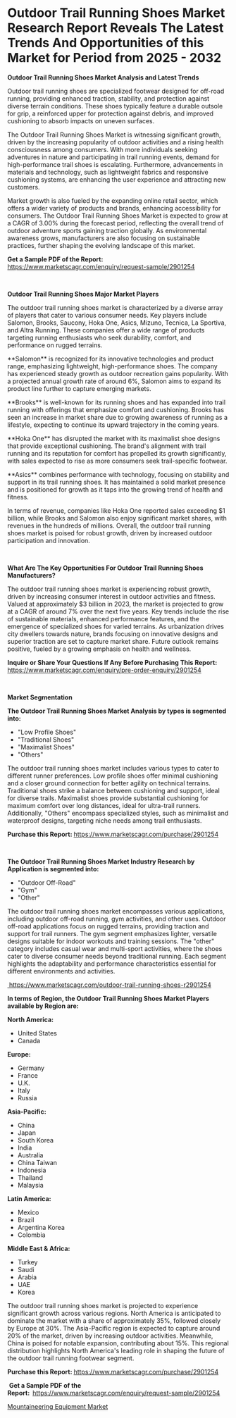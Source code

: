 <p><h1>Outdoor Trail Running Shoes Market Research Report Reveals The Latest Trends And Opportunities of this Market for Period from 2025 - 2032</h1></p><p><strong>Outdoor Trail Running Shoes Market Analysis and Latest Trends</strong></p>
<p><p>Outdoor trail running shoes are specialized footwear designed for off-road running, providing enhanced traction, stability, and protection against diverse terrain conditions. These shoes typically feature a durable outsole for grip, a reinforced upper for protection against debris, and improved cushioning to absorb impacts on uneven surfaces.</p><p>The Outdoor Trail Running Shoes Market is witnessing significant growth, driven by the increasing popularity of outdoor activities and a rising health consciousness among consumers. With more individuals seeking adventures in nature and participating in trail running events, demand for high-performance trail shoes is escalating. Furthermore, advancements in materials and technology, such as lightweight fabrics and responsive cushioning systems, are enhancing the user experience and attracting new customers.</p><p>Market growth is also fueled by the expanding online retail sector, which offers a wider variety of products and brands, enhancing accessibility for consumers. The Outdoor Trail Running Shoes Market is expected to grow at a CAGR of 3.00% during the forecast period, reflecting the overall trend of outdoor adventure sports gaining traction globally. As environmental awareness grows, manufacturers are also focusing on sustainable practices, further shaping the evolving landscape of this market.</p></p>
<p><strong>Get a Sample PDF of the Report:&nbsp;</strong> <a href="https://www.marketscagr.com/enquiry/request-sample/2901254?utm_campaign=2097&utm_medium=2&utm_source=Github&utm_content=ia&utm_term=16032025&utm_id=outdoor-trail-running-shoes">https://www.marketscagr.com/enquiry/request-sample/2901254</a></p>
<p>&nbsp;</p>
<p><strong>Outdoor Trail Running Shoes Major Market Players</strong></p>
<p><p>The outdoor trail running shoes market is characterized by a diverse array of players that cater to various consumer needs. Key players include Salomon, Brooks, Saucony, Hoka One, Asics, Mizuno, Tecnica, La Sportiva, and Altra Running. These companies offer a wide range of products targeting running enthusiasts who seek durability, comfort, and performance on rugged terrains.</p><p>**Salomon** is recognized for its innovative technologies and product range, emphasizing lightweight, high-performance shoes. The company has experienced steady growth as outdoor recreation gains popularity. With a projected annual growth rate of around 6%, Salomon aims to expand its product line further to capture emerging markets.</p><p>**Brooks** is well-known for its running shoes and has expanded into trail running with offerings that emphasize comfort and cushioning. Brooks has seen an increase in market share due to growing awareness of running as a lifestyle, expecting to continue its upward trajectory in the coming years.</p><p>**Hoka One** has disrupted the market with its maximalist shoe designs that provide exceptional cushioning. The brand's alignment with trail running and its reputation for comfort has propelled its growth significantly, with sales expected to rise as more consumers seek trail-specific footwear.</p><p>**Asics** combines performance with technology, focusing on stability and support in its trail running shoes. It has maintained a solid market presence and is positioned for growth as it taps into the growing trend of health and fitness.</p><p>In terms of revenue, companies like Hoka One reported sales exceeding $1 billion, while Brooks and Salomon also enjoy significant market shares, with revenues in the hundreds of millions. Overall, the outdoor trail running shoes market is poised for robust growth, driven by increased outdoor participation and innovation.</p></p>
<p>&nbsp;</p>
<p><strong>What Are The Key Opportunities For Outdoor Trail Running Shoes Manufacturers?</strong></p>
<p><p>The outdoor trail running shoes market is experiencing robust growth, driven by increasing consumer interest in outdoor activities and fitness. Valued at approximately $3 billion in 2023, the market is projected to grow at a CAGR of around 7% over the next five years. Key trends include the rise of sustainable materials, enhanced performance features, and the emergence of specialized shoes for varied terrains. As urbanization drives city dwellers towards nature, brands focusing on innovative designs and superior traction are set to capture market share. Future outlook remains positive, fueled by a growing emphasis on health and wellness.</p></p>
<p><strong>Inquire or Share Your Questions If Any Before Purchasing This Report:</strong> <a href="https://www.marketscagr.com/enquiry/pre-order-enquiry/2901254?utm_campaign=2097&utm_medium=2&utm_source=Github&utm_content=ia&utm_term=16032025&utm_id=outdoor-trail-running-shoes">https://www.marketscagr.com/enquiry/pre-order-enquiry/2901254</a></p>
<p>&nbsp;</p>
<p><strong>Market Segmentation</strong></p>
<p><strong>The Outdoor Trail Running Shoes Market Analysis by types is segmented into:</strong></p>
<p><ul><li>"Low Profile Shoes"</li><li>"Traditional Shoes"</li><li>"Maximalist Shoes"</li><li>"Others"</li></ul></p>
<p><p>The outdoor trail running shoes market includes various types to cater to different runner preferences. Low profile shoes offer minimal cushioning and a closer ground connection for better agility on technical terrains. Traditional shoes strike a balance between cushioning and support, ideal for diverse trails. Maximalist shoes provide substantial cushioning for maximum comfort over long distances, ideal for ultra-trail runners. Additionally, "Others" encompass specialized styles, such as minimalist and waterproof designs, targeting niche needs among trail enthusiasts.</p></p>
<p><strong>Purchase this Report:&nbsp;</strong><a href="https://www.marketscagr.com/purchase/2901254?utm_campaign=2097&utm_medium=2&utm_source=Github&utm_content=ia&utm_term=16032025&utm_id=outdoor-trail-running-shoes">https://www.marketscagr.com/purchase/2901254</a></p>
<p>&nbsp;</p>
<p><strong>The Outdoor Trail Running Shoes Market Industry Research by Application is segmented into:</strong></p>
<p><ul><li>"Outdoor Off-Road"</li><li>"Gym"</li><li>"Other"</li></ul></p>
<p><p>The outdoor trail running shoes market encompasses various applications, including outdoor off-road running, gym activities, and other uses. Outdoor off-road applications focus on rugged terrains, providing traction and support for trail runners. The gym segment emphasizes lighter, versatile designs suitable for indoor workouts and training sessions. The "other" category includes casual wear and multi-sport activities, where the shoes cater to diverse consumer needs beyond traditional running. Each segment highlights the adaptability and performance characteristics essential for different environments and activities.</p></p>
<p><a href="https://www.marketscagr.com/outdoor-trail-running-shoes-r2901254?utm_campaign=2097&utm_medium=2&utm_source=Github&utm_content=ia&utm_term=16032025&utm_id=outdoor-trail-running-shoes">&nbsp;https://www.marketscagr.com/outdoor-trail-running-shoes-r2901254</a></p>
<p><strong>In terms of Region, the Outdoor Trail Running Shoes Market Players available by Region are:</strong></p>
<p>
    <p> <strong> North America: </strong>
        <ul>
            <li>United States</li>
            <li>Canada</li>
        </ul>
        </p> 
    <p> <strong> Europe: </strong>
        <ul>
            <li>Germany</li>
            <li>France</li>
            <li>U.K.</li>
            <li>Italy</li>
            <li>Russia</li>
        </ul>
        </p> 
    <p> <strong> Asia-Pacific: </strong>
        <ul>
            <li>China</li>
            <li>Japan</li>
            <li>South Korea</li>
            <li>India</li>
            <li>Australia</li>
            <li>China Taiwan</li>
            <li>Indonesia</li>
            <li>Thailand</li>
            <li>Malaysia</li>
        </ul>
        </p> 
    <p> <strong> Latin America: </strong>
        <ul>
            <li>Mexico</li>
            <li>Brazil</li>
            <li>Argentina Korea</li>
            <li>Colombia</li>
        </ul>
        </p> 
    <p> <strong> Middle East & Africa: </strong>
        <ul>
            <li>Turkey</li>
            <li>Saudi</li>
            <li>Arabia</li>
            <li>UAE</li>
            <li>Korea</li>
        </ul>
    </p>
    </p>
<p><p>The outdoor trail running shoes market is projected to experience significant growth across various regions. North America is anticipated to dominate the market with a share of approximately 35%, followed closely by Europe at 30%. The Asia-Pacific region is expected to capture around 20% of the market, driven by increasing outdoor activities. Meanwhile, China is poised for notable expansion, contributing about 15%. This regional distribution highlights North America's leading role in shaping the future of the outdoor trail running footwear segment.</p></p>
<p><strong>Purchase this Report: </strong><a href="https://www.marketscagr.com/purchase/2901254?utm_campaign=2097&utm_medium=2&utm_source=Github&utm_content=ia&utm_term=16032025&utm_id=outdoor-trail-running-shoes">https://www.marketscagr.com/purchase/2901254</a></p>
<p>&nbsp;<strong>Get a Sample PDF of the Report:&nbsp;&nbsp;</strong><a href="https://www.marketscagr.com/enquiry/request-sample/2901254?utm_campaign=2097&utm_medium=2&utm_source=Github&utm_content=ia&utm_term=16032025&utm_id=outdoor-trail-running-shoes">https://www.marketscagr.com/enquiry/request-sample/2901254</a></p>
<p><strong></strong></p>
<p><p><a href="https://github.com/lylyparadise/Market-Research-Report-List-6/blob/main/mountaineering-equipment-market.md?utm_campaign=2097&utm_medium=2&utm_source=Github&utm_content=ia&utm_term=16032025&utm_id=outdoor-trail-running-shoes">Mountaineering Equipment Market</a></p></p>